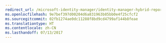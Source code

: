```yaml
---
redirect_url: /microsoft-identity-manager/identity-manager-hybrid-reporting-azure
ms.openlocfilehash: 9e7bef397d00204d6a831963b85bb0e4f25cfcf2
ms.sourcegitcommit: 02fb1274ae0dc11288f8bd9cd4799af144b8feae
ms.translationtype: HT
ms.contentlocale: zh-CN
ms.lasthandoff: 07/13/2017
---
```

